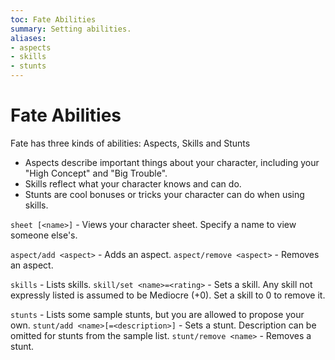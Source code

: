 ```yaml
---
toc: Fate Abilities
summary: Setting abilities.
aliases:
- aspects
- skills
- stunts
---
```


# Fate Abilities

Fate has three kinds of abilities:  Aspects, Skills and Stunts

* Aspects describe important things about your character, including your "High Concept" and "Big Trouble".
* Skills reflect what your character knows and can do.
* Stunts are cool bonuses or tricks your character can do when using skills.

`sheet [<name>]` - Views your character sheet.  Specify a name to view someone else's.

`aspect/add <aspect>` - Adds an aspect.
`aspect/remove <aspect>` - Removes an aspect.

`skills` - Lists skills.
`skill/set <name>=<rating>` - Sets a skill. 
    Any skill not expressly listed is assumed to be Mediocre (+0).
    Set a skill to 0 to remove it.

`stunts` - Lists some sample stunts, but you are allowed to propose your own.
`stunt/add <name>[=<description>]` - Sets a stunt.  Description can be omitted for stunts from the sample list.
`stunt/remove <name>` - Removes a stunt.